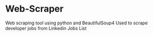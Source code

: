 # Web-Scraper
Web scraping tool using python and BeautifulSoup4
Used to scrape developer jobs from Linkedin Jobs List
